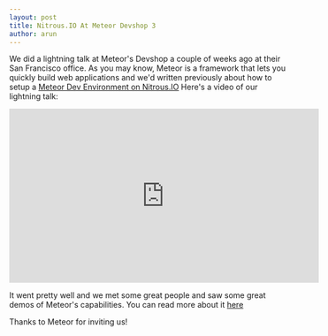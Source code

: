```yaml
---
layout: post
title: Nitrous.IO At Meteor Devshop 3
author: arun
---
```


We did a lightning talk at Meteor's Devshop a couple of weeks ago at their San
Francisco office. As you may know, Meteor is a framework that lets you quickly build web applications and we'd written previously about how to setup a [Meteor Dev Environment on Nitrous.IO](http://blog.nitrous.io/2013/02/21/build-meteor-apps-in-the-browser-with-actionio-and-mongolab.html) Here's a video of our lightning talk: 


<div class="well">
  <iframe width="560" height="315" src="http://www.youtube.com/embed/Ah3dK883Q18" frameborder="0" allowfullscreen style="display: block;"></iframe>
</div>

<!--break-->

It went pretty well and we met some great people and saw some great demos of Meteor's capabilities. You can read more about it [here](http://meteor.com/blog/2013/05/06/meteor-devshop-3-3-collaborative-ides-2-hackathon-winners-a-preview-of-meteor-ui)

Thanks to Meteor for inviting us!
